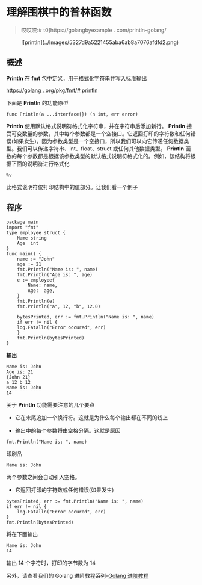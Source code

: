 # 理解围棋中的普林函数

> 哎哎哎:# t0]https://golangbyexample . com/println-golang/

<figure class="wp-block-image size-large is-resized">![println](../Images/5327d9a5221455aba6ab8a7076afdfd2.png)</figure>

## **概述**

**Println** 在 **fmt** 包中定义，用于格式化字符串并写入标准输出

[https://golang . org/pkg/fmt/# println](https://golang.org/pkg/fmt/#Println)

下面是 **Println** 的功能原型

```
func Println(a ...interface{}) (n int, err error)
```

**Println** 使用默认格式说明符格式化字符串，并在字符串后添加新行。 **Println** 接受可变数量的参数，其中每个参数都是一个空接口。它返回打印的字符数和任何错误(如果发生)。因为参数类型是一个空接口，所以我们可以向它传递任何数据类型。我们可以传递字符串、int、float、struct 或任何其他数据类型。 **Println** 函数的每个参数都是根据该参数类型的默认格式说明符格式化的。例如，该结构将根据下面的说明符进行格式化

```
%v
```

此格式说明符仅打印结构中的值部分。让我们看一个例子

## **程序**

```
package main
import "fmt"
type employee struct {
    Name string
    Age  int
}
func main() {
    name := "John"
    age := 21
    fmt.Println("Name is: ", name)
    fmt.Println("Age is: ", age)
    e := employee{
        Name: name,
        Age:  age,
    }
    fmt.Println(e)
    fmt.Println("a", 12, "b", 12.0)

    bytesPrinted, err := fmt.Println("Name is: ", name)
    if err != nil {
	log.Fatalln("Error occured", err)
    }
    fmt.Println(bytesPrinted)
}
```

**输出**

```
Name is: John
Age is: 21
{John 21}
a 12 b 12
Name is: John
14
```

关于 **Println** 功能需要注意的几个要点

*   它在末尾追加一个换行符。这就是为什么每个输出都在不同的线上

*   输出中的每个参数将由空格分隔。这就是原因

```
fmt.Println("Name is: ", name)
```

印刷品

```
Name is: John
```

两个参数之间会自动引入空格。

*   它返回打印的字符数或任何错误(如果发生)

```
bytesPrinted, err := fmt.Println("Name is: ", name)
if err != nil {
    log.Fatalln("Error occured", err)
}
fmt.Println(bytesPrinted)
```

将在下面输出

```
Name is: John
14
```

输出 14 个字符时，打印的字节数为 14

另外，请查看我们的 Golang 进阶教程系列–[Golang 进阶教程](https://golangbyexample.com/golang-comprehensive-tutorial/)